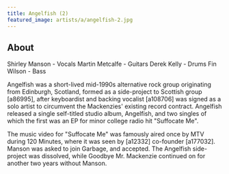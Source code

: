 ```yaml
---
title: Angelfish (2)
featured_image: artists/a/angelfish-2.jpg
---
```

## About

Shirley Manson - Vocals
Martin Metcalfe - Guitars
Derek Kelly - Drums
Fin Wilson - Bass

Angelfish was a short-lived mid-1990s alternative rock group originating from Edinburgh, Scotland, formed as a side-project to Scottish group [a86995], after keyboardist and backing vocalist [a108706] was signed as a solo artist to circumvent the Mackenzies' existing record contract. Angelfish released a single self-titled studio album, Angelfish, and two singles of which the first was an EP for minor college radio hit "Suffocate Me".

The music video for "Suffocate Me" was famously aired once by MTV during 120 Minutes, where it was seen by [a12332] co-founder [a177032]. Manson was asked to join Garbage, and accepted. The Angelfish side-project was dissolved, while Goodbye Mr. Mackenzie continued on for another two years without Manson.

